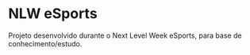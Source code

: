 # NLW eSports

Projeto desenvolvido durante o Next Level Week eSports, para base de conhecimento/estudo.
